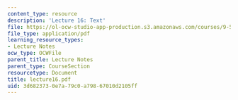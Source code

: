```yaml
---
content_type: resource
description: 'Lecture 16: Text'
file: https://ol-ocw-studio-app-production.s3.amazonaws.com/courses/9-520-statistical-learning-theory-and-applications-spring-2003/3d6823730e7a79c0a79867010d2105ff_lecture16.pdf
file_type: application/pdf
learning_resource_types:
- Lecture Notes
ocw_type: OCWFile
parent_title: Lecture Notes
parent_type: CourseSection
resourcetype: Document
title: lecture16.pdf
uid: 3d682373-0e7a-79c0-a798-67010d2105ff
---
```

